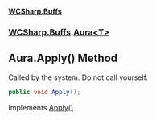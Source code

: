 #### [WCSharp.Buffs](README.md 'README')
### [WCSharp.Buffs](WCSharp.Buffs.md 'WCSharp.Buffs').[Aura&lt;T&gt;](WCSharp.Buffs.Aura_T_.md 'WCSharp.Buffs.Aura<T>')

## Aura<T>.Apply() Method

Called by the system. Do not call yourself.

```csharp
public void Apply();
```

Implements [Apply()](WCSharp.Buffs.IAura.Apply().md 'WCSharp.Buffs.IAura.Apply()')